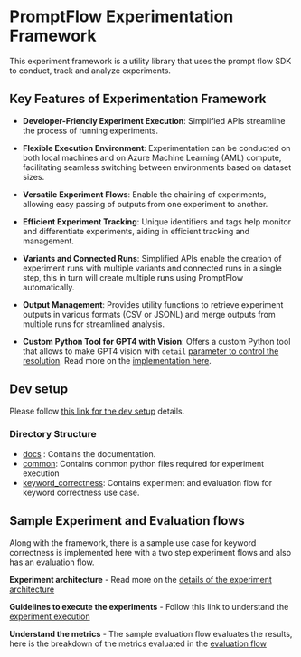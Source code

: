 # PromptFlow Experimentation Framework

This experiment framework is a utility library that uses the prompt flow SDK to conduct, track and analyze experiments.

## Key Features of Experimentation Framework

* **Developer-Friendly Experiment Execution**: Simplified APIs streamline the process of running experiments.

* **Flexible Execution Environment**: Experimentation can be conducted on both local machines and on Azure Machine Learning (AML) compute, facilitating seamless switching between environments based on dataset sizes.

* **Versatile Experiment Flows**: Enable the chaining of experiments, allowing easy passing of outputs from one experiment to another.

* **Efficient Experiment Tracking**: Unique identifiers and tags help monitor and differentiate experiments, aiding in efficient tracking and management.

* **Variants and Connected Runs**: Simplified APIs enable the creation of experiment runs with multiple variants and connected runs in a single step, this in turn will create multiple runs using PromptFlow automatically.

* **Output Management**: Provides utility functions to retrieve experiment outputs in various formats (CSV or JSONL) and merge outputs from multiple runs for streamlined analysis.

* **Custom Python Tool for GPT4 with Vision**: Offers a custom Python tool that allows to make GPT4 vision with `detail` [parameter to control the resolution](https://learn.microsoft.com/en-us/azure/ai-services/openai/how-to/gpt-with-vision?tabs=rest%2Csystem-assigned%2Cresource#detail-parameter-settings-in-image-processing-low-high-auto).  Read more on the [implementation here](https://github.com/microsoft/dstoolkit-pf-exp-framework/blob/main/docs/gpt4v_tooling.md#openai-process-custom-python-tool).

## Dev setup

Please follow [this link for the dev setup](./docs/dev-setup.md) details.

### Directory Structure

* [docs](./docs/) : Contains the documentation.
* [common](./common/): Contains common python files required for experiment execution
* [keyword_correctness](./keyword_correctness/): Contains experiment and evaluation flow for keyword correctness use case. 

## Sample Experiment and Evaluation flows

Along with the framework, there is a sample use case for keyword correctness is implemented here with a two step experiment flows and also has an evaluation flow.

**Experiment architecture** - Read more on the [details of the experiment architecture](./docs/experiment_details.md)

**Guidelines to execute the experiments** - Follow this link to understand the [experiment execution](./docs/experiment_execution.md)

**Understand the metrics** - The sample evaluation flow evaluates the results, here is the breakdown of the metrics evaluated in the [evaluation flow](./docs/data_science_metrics.md)
